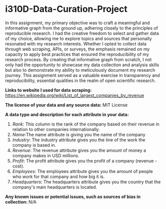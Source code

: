 # i310D-Data-Curation-Project
In this assignment, my primary objective was to craft a meaningful and informative graph from the ground up, adhering closely to the principles of reproducible research. I had the creative freedom to select and gather data of my choice, allowing me to explore topics and sources that personally resonated with my research interests. Whether I opted to collect data through web scraping, APIs, or surveys, the emphasis remained on my capacity to apply best practices that ensured the reproducibility of my research process. By creating that informative graph from scratch, I not only had the opportunity to showcase my data collection and analysis skills but also to demonstrate my ability to meticulously document my research journey. This assignment served as a valuable exercise in transparency and reproducibility, essential qualities in the realm of open scientific research.

**Links to website I used for data scraping:** https://en.wikipedia.org/wiki/List_of_largest_companies_by_revenue 

**The license of your data and any source data:** MIT License

**A data type and description for each attribute in your data:**
1. _Rank_: This column is the rank of the company based on their revenue in relation to other companies internationally.
2. _Name_:The name attribute is giving you the name of the company
3. _Industry_: The industry attribute gives you the line of the work the company is based in.
4. _Revenue_: The revenue attribute gives you the amount of money a company makes in USD millions.
5. _Profit_: The profit attribute gives you the profit of a company (revenue - cost).
6. _Employees_: The employees attribute gives you the amount of people who work for that company and how big it is.
7. _Headquarters_: The headquarters attribute gives you the country that the company's main headquarters is located.

**Any known issues or potential issues, such as sources of bias in collection:** N/A
